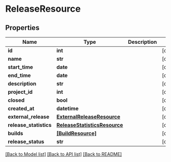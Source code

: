 # ReleaseResource

## Properties
Name | Type | Description | Notes
------------ | ------------- | ------------- | -------------
**id** | **int** |  | [optional] 
**name** | **str** |  | [optional] 
**start_time** | **date** |  | [optional] 
**end_time** | **date** |  | [optional] 
**description** | **str** |  | [optional] 
**project_id** | **int** |  | [optional] 
**closed** | **bool** |  | [optional] 
**created_at** | **datetime** |  | [optional] 
**external_release** | [**ExternalReleaseResource**](ExternalReleaseResource.md) |  | [optional] 
**release_statistics** | [**ReleaseStatisticsResource**](ReleaseStatisticsResource.md) |  | [optional] 
**builds** | [**[BuildResource]**](BuildResource.md) |  | [optional] 
**release_status** | **str** |  | [optional] 

[[Back to Model list]](../README.md#documentation-for-models) [[Back to API list]](../README.md#documentation-for-api-endpoints) [[Back to README]](../README.md)


